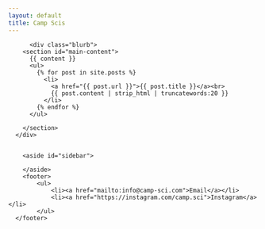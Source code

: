 ```yaml
---
layout: default
title: Camp Scis
---
```

      
	      <div class="blurb">
        <section id="main-content">
          {{ content }}
          <ul>
            {% for post in site.posts %}
              <li>
                <a href="{{ post.url }}">{{ post.title }}</a><br>
                {{ post.content | strip_html | truncatewords:20 }}
              </li>
            {% endfor %}
          </ul>

        </section>
	  </div>
        

        <aside id="sidebar">
         
        </aside>
        <footer>
    		<ul>
        		<li><a href="mailto:info@camp-sci.com">Email</a></li>
        		<li><a href="https://instagram.com/camp.sci">Instagram</a></li>
			</ul>
	  </footer>
  </body>



